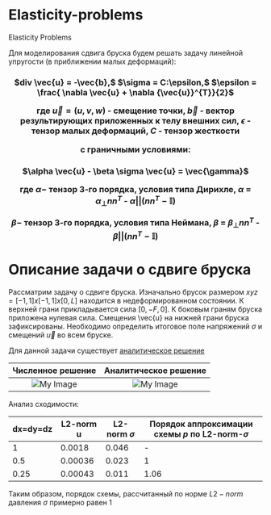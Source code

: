 # Elasticity-problems
Elasticity Problems

Для моделирования сдвига бруска будем решать задачу линейной упругости (в приближении малых деформаций):

<h3 align="center">$div \vec{u} = -\vec{b},$ $\sigma = C:\epsilon,$ $\epsilon = \frac{ \nabla \vec{u} + \nabla {\vec{u}}^{T}}{2}$

где $\vec{u} = (u, v, w)$ - смещение точки, $\vec{b}$ - вектор результирующих приложенных к телу внешних сил,
$\epsilon$ - тензор малых деформаций, $С$ - тензор жесткости

с граничными условиями:

<h3 align="center">$\alpha \vec{u} - \beta \sigma \vec{u} = \vec{\gamma}$

где $\alpha -$ тензор 3-го порядка, условия типа Дирихле, $\alpha$ = ${\alpha}_{\bot} n n^{T}$ - $\alpha{||} (n n^{T} - \mathbb{I})$

$\beta -$ тензор 3-го порядка, условия типа Неймана, $\beta$ = ${\beta}_{\bot} n n^{T}$ - $\beta{||} (n n^{T} - \mathbb{I})$

# Описание задачи о сдвиге бруска
Рассматрим задачу о сдвиге бруска. Изначально брусок размером $xyz = [-1, 1]x[-1,1]x[0, L]$ находится в недеформированном состоянии. К верхней грани прикладывается сила $[0, -F, 0]$. К боковым граням бруска приложена нулевая сила. Смещения \vec{u} на нижней грани бруска зафиксированы. Необходимо определить итоговое поле напряжений $\sigma$ и смещений $\vec{u}$ во всем бруске.

Для данной задачи существует <a href="http://algowiki-project.org/ru/%D0%9C%D0%B5%D1%82%D0%BE%D0%B4_%D0%9D%D1%8C%D1%8E%D1%82%D0%BE%D0%BD%D0%B0_%D0%B4%D0%BB%D1%8F_%D1%81%D0%B8%D1%81%D1%82%D0%B5%D0%BC_%D0%BD%D0%B5%D0%BB%D0%B8%D0%BD%D0%B5%D0%B9%D0%BD%D1%8B%D1%85_%D1%83%D1%80%D0%B0%D0%B2%D0%BD%D0%B5%D0%BD%D0%B8%D0%B9" target="_blank">аналитическое решение</a>

Численное решение |  Аналитическое решение
:-------------------------:|:-------------------------:
![My Image](pics/u_.jpg)  |  ![My Image](pics/u_an.jpg)

Анализ сходимости:

| dx=dy=dz  |  L2-norm u | L2-norm $\sigma$ | Порядок аппроксимации схемы $p$ по L2-norm-$\sigma$ |
| ------------- | ------------- | ------------- | ------------- |
| 1  | $0.0018$  | $0.046$  | -  |
| 0.5  | $0.00036$  | $0.023$  | $1$  |
| 0.25  | $0.00043$  | $0.011$  | $1.06$  |

Таким образом, порядок схемы, рассчитанный по норме $L2-norm$ давления $\sigma$ примерно равен 1
